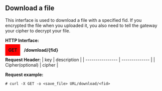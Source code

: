 ## Download a file
This interface is used to download a file with a specified fid. If you encrypted the file when you uploaded it, you also need to tell the gateway your cipher to decrypt your file.

**HTTP Interface:**

<span style="background-color: red; padding: 10px;"><b>GET</b></span> &nbsp; <b>/download/{fid}</b>

**Request Header:**
| key              | description    |
| ---------------- | -------------- |
| Cipher(optional) | cipher         |

**Request example:**
```shell
# curl -X GET -o <save_file> URL/download/<fid>
```